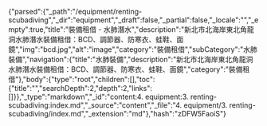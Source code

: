{"parsed":{"_path":"/equipment/renting-scubadiving","_dir":"equipment","_draft":false,"_partial":false,"_locale":"","_empty":true,"title":"裝備租借 - 水肺潛水","description":"新北市北海岸東北角龍洞水肺潛水裝備租借：BCD、調節器、防寒衣、蛙鞋、面鏡","img":"bcd.jpg","alt":"image","category":"裝備租借","subCategory":"水肺裝備","navigation":{"title":"水肺裝備","description":"新北市北海岸東北角龍洞水肺潛水裝備租借：BCD、調節器、防寒衣、蛙鞋、面鏡","category":"裝備租借"},"body":{"type":"root","children":[],"toc":{"title":"","searchDepth":2,"depth":2,"links":[]}},"_type":"markdown","_id":"content:4. equipment:3. renting-scubadiving:index.md","_source":"content","_file":"4. equipment/3. renting-scubadiving/index.md","_extension":"md"},"hash":"zDFW5FaoiS"}